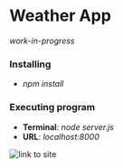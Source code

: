# Weather App

*work-in-progress*

### Installing

* *npm install*

### Executing program

* **Terminal**: *node server.js*
* **URL**: *localhost:8000*


![link to site](https://daniel-taufiq.github.io/WeatherApp/)